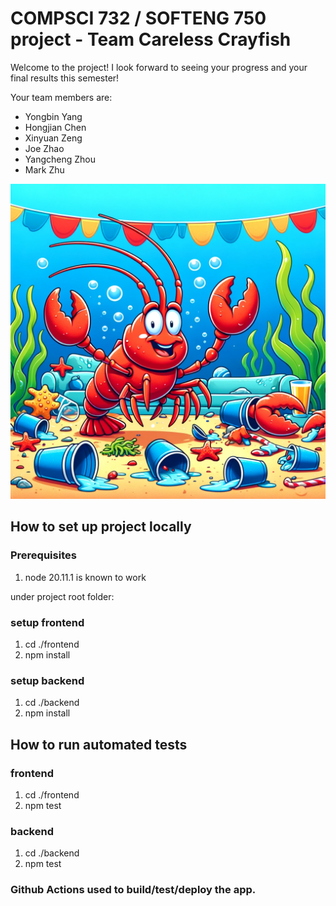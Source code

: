 # COMPSCI 732 / SOFTENG 750 project - Team Careless Crayfish

Welcome to the project! I look forward to seeing your progress and your final results this semester!

Your team members are:

- Yongbin Yang
- Hongjian Chen
- Xinyuan Zeng
- Joe Zhao
- Yangcheng Zhou
- Mark Zhu

![](./group-image/Careless%20Crayfish.webp)


## How to set up project locally

### Prerequisites

1. node 20.11.1 is known to work

under project root folder:

### setup frontend

1. cd ./frontend
2. npm install

### setup backend

1. cd ./backend
2. npm install

## How to run automated tests

### frontend

1. cd ./frontend
2. npm test

### backend

1. cd ./backend
2. npm test

### Github Actions used to build/test/deploy the app.
